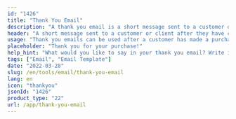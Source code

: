```yaml
---
id: "1426"
title: "Thank You Email"
description: "A thank you email is a short message sent to a customer or client after they have made a purchase, signed a contract, or completed some other action. The purpose of a thank you email is to show appreciation for the business, and to build goodwill and rapport."
header: "A short message sent to a customer or client after they have completed an action."
usage: "Thank you emails can be used after a customer has made a purchase, signed a contract, or completed some other action."
placeholder: "Thank you for your purchase!"
help_hint: "What would you like to say in your thank you email? Write it down and we'll help you create a stylistic email."
tags: ["Email", "Email Template"]
date: "2022-03-28"
slug: /en/tools/email/thank-you-email
lang: en
icon: "thankyou"
jsonId: "1426"
product_type: "22"
url: /app/thank-you-email
---
```

